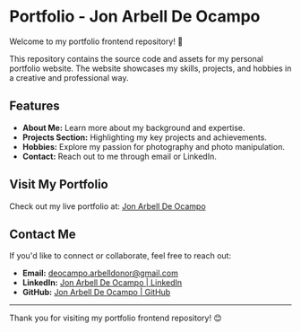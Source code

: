 # Portfolio - Jon Arbell De Ocampo

Welcome to my portfolio frontend repository! 🎉

This repository contains the source code and assets for my personal portfolio website. The website showcases my skills, projects, and hobbies in a creative and professional way.

## Features

- **About Me:** Learn more about my background and expertise.
- **Projects Section:** Highlighting my key projects and achievements.
- **Hobbies:** Explore my passion for photography and photo manipulation.
- **Contact:** Reach out to me through email or LinkedIn.

## Visit My Portfolio

Check out my live portfolio at: [Jon Arbell De Ocampo](https://deocampo-jon-arbell-d.netlify.app/)

## Contact Me

If you'd like to connect or collaborate, feel free to reach out:

- **Email:** [deocampo.arbelldonor@gmail.com](mailto:deocampo.arbelldonor@gmail.com)
- **LinkedIn:** [Jon Arbell De Ocampo | LinkedIn](https://www.linkedin.com/in/jon-arbell-donor-de-ocampo-134083284/)
- **GitHub:** [Jon Arbell De Ocampo | GitHub](https://github.com/JonArbell)

---

Thank you for visiting my portfolio frontend repository! 😊
